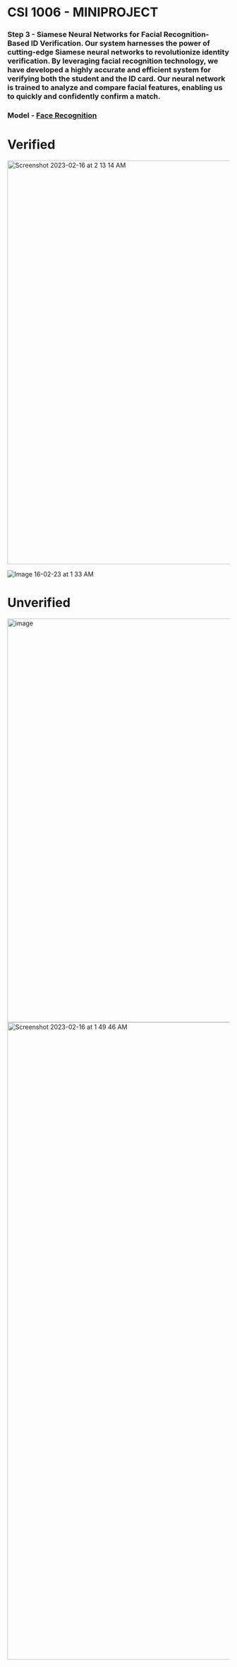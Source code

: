 # CSI 1006 - MINIPROJECT

### Step 3 - Siamese Neural Networks for Facial Recognition-Based ID Verification. Our system harnesses the power of cutting-edge Siamese neural networks to revolutionize identity verification. By leveraging facial recognition technology, we have developed a highly accurate and efficient system for verifying both the student and the ID card. Our neural network is trained to analyze and compare facial features, enabling us to quickly and confidently confirm a match.

### Model - [Face Recognition](https://github.com/Aravinth1525/Face_Recognition)

# Verified

<img width="912" alt="Screenshot 2023-02-16 at 2 13 14 AM" src="https://user-images.githubusercontent.com/79074310/219151905-08b087b4-255b-4fd3-9e66-f4a59ca67554.png">

![Image 16-02-23 at 1 33 AM](https://user-images.githubusercontent.com/79074310/219150050-91fa578a-a899-4c61-a8ab-459476a3c399.JPG)
 
 # Unverified
 
 <img width="912" alt="image" src="https://user-images.githubusercontent.com/79074310/219152436-ab29c20b-0412-49af-b3c5-e9ff3dbc4c2d.png">

<img width="1440" alt="Screenshot 2023-02-16 at 1 49 46 AM" src="https://user-images.githubusercontent.com/79074310/219152583-adf7efa4-c476-4ccd-90ad-94c609e935ae.png">
